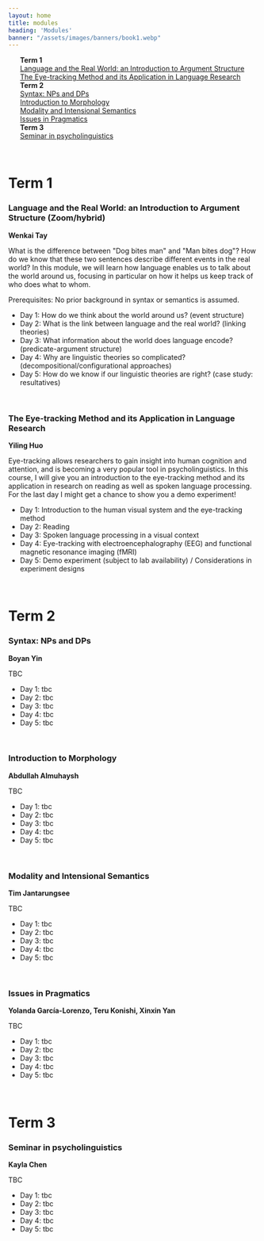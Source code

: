 ```yaml
---
layout: home
title: modules
heading: 'Modules'
banner: "/assets/images/banners/book1.webp"
---
```


<ul style="list-style-type: none;">
    <li><b>Term 1</b></li>
    <li><a href="#m1">Language and the Real World: an Introduction to Argument Structure</a></li>
    <li><a href="#m2">The Eye-tracking Method and its Application in Language Research</a></li>
    <li><b>Term 2</b></li>
    <li><a href="#m3">Syntax: NPs and DPs</a></li>
    <li><a href="#m4">Introduction to Morphology</a></li>
    <li><a href="#m5">Modality and Intensional Semantics</a></li>
    <li><a href="#m6">Issues in Pragmatics</a></li>
    <li><b>Term 3</b></li>
    <li><a href="#m7">Seminar in psycholinguistics</a></li>
</ul>

<br />

# **<span style="text-align: center;">Term 1</span>**

### Language and the Real World: an Introduction to Argument Structure (Zoom/hybrid)<a name="m1"></a>

**Wenkai Tay**

What is the difference between "Dog bites man" and "Man bites dog"? How do we know that these two sentences describe different events in the real world? In this module, we will learn how language enables us to talk about the world around us, focusing in particular on how it helps us keep track of who does what to whom.

Prerequisites: No prior background in syntax or semantics is assumed.

- Day 1: How do we think about the world around us? (event structure)
- Day 2: What is the link between language and the real world? (linking theories)
- Day 3: What information about the world does language encode? (predicate-argument structure)
- Day 4: Why are linguistic theories so complicated? (decompositional/configurational approaches)
- Day 5: How do we know if our linguistic theories are right? (case study: resultatives)

<br />

### The Eye-tracking Method and its Application in Language Research <a name="m2"></a>

**Yiling Huo**

Eye-tracking allows researchers to gain insight into human cognition and attention, and is becoming a very popular tool in psycholinguistics. In this course, I will give you an introduction to the eye-tracking method and its application in research on reading as well as spoken language processing. For the last day I might get a chance to show you a demo experiment!

- Day 1: Introduction to the human visual system and the eye-tracking method
- Day 2: Reading
- Day 3: Spoken language processing in a visual context
- Day 4: Eye-tracking with electroencephalography (EEG) and functional magnetic resonance imaging (fMRI)
- Day 5: Demo experiment (subject to lab availability) / Considerations in experiment designs

<br />

# **<span style="text-align: center;">Term 2</span>**

### Syntax: NPs and DPs<a name="m3"></a>

**Boyan Yin**

TBC

- Day 1: tbc
- Day 2: tbc
- Day 3: tbc
- Day 4: tbc
- Day 5: tbc

<br />

### Introduction to Morphology  <a name="m4"></a>

**Abdullah Almuhaysh**

TBC

- Day 1: tbc
- Day 2: tbc
- Day 3: tbc
- Day 4: tbc
- Day 5: tbc

<br />

### Modality and Intensional Semantics <a name="m5"></a>

**Tim Jantarungsee**

TBC

- Day 1: tbc
- Day 2: tbc
- Day 3: tbc
- Day 4: tbc
- Day 5: tbc

<br />

### Issues in Pragmatics <a name="m6"></a>

**Yolanda García-Lorenzo, Teru Konishi, Xinxin Yan**

TBC

- Day 1: tbc
- Day 2: tbc
- Day 3: tbc
- Day 4: tbc
- Day 5: tbc

<br />

# **<span style="text-align: center;">Term 3</span>**

### Seminar in psycholinguistics <a name="m7"></a>

**Kayla Chen**

TBC

- Day 1: tbc
- Day 2: tbc
- Day 3: tbc
- Day 4: tbc
- Day 5: tbc

<br />